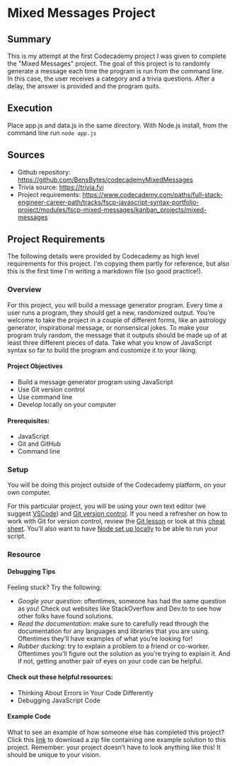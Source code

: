 # Mixed Messages Project

## Summary
This is my attempt at the first Codecademy project I was given to complete the "Mixed Messages" project. The goal of this project is to randomly generate a message each time the program is run from the command line. In this case, the user receives a category and a trivia questions. After a delay, the answer is provided and the program quits.

## Execution
Place app.js and data.js in the same directory. With Node.js install, from the command line run `node app.js`

## Sources
* Github repository: https://github.com/BensBytes/codecademyMixedMessages
* Trivia source: https://trivia.fyi
* Project requirements: https://www.codecademy.com/paths/full-stack-engineer-career-path/tracks/fscp-javascript-syntax-portfolio-project/modules/fscp-mixed-messages/kanban_projects/mixed-messages

## Project Requirements
The following details were provided by Codecademy as high level requirements for this project. I'm copying them partly for reference, but also this is the first time I'm writing a markdown file (so good practice!).

### Overview
For this project, you will build a message generator program. Every time a user runs a program, they should get a new, randomized output. You’re welcome to take the project in a couple of different forms, like an astrology generator, inspirational message, or nonsensical jokes. To make your program truly random, the message that it outputs should be made up of at least three different pieces of data. Take what you know of JavaScript syntax so far to build the program and customize it to your liking.

#### Project Objectives
- Build a message generator program using JavaScript
- Use Git version control
- Use command line
- Develop locally on your computer

#### Prerequisites:
* JavaScript
* Git and GitHub
* Command line

### Setup
You will be doing this project outside of the Codecademy platform, on your own computer.

For this particular project, you will be using your own text editor (we suggest [VSCode](https://code.visualstudio.com/download)) and [Git version control](https://www.codecademy.com/content-items/74bb71f3f3d5998245e9bbef934502d9). If you need a refresher on how to work with Git for version control, review the [Git lesson](https://www.codecademy.com/paths/full-stack-engineer-career-path/tracks/fscp-git-and-github-part-i/modules/fecp-introduction-to-git/lessons/git-workflow/exercises/git-generalizations) or look at this [cheat sheet](https://education.github.com/git-cheat-sheet-education.pdf). You’ll also want to have [Node set up locally](https://www.codecademy.com/articles/setting-up-node-locally) to be able to run your script.

### Resource
#### Debugging Tips
Feeling stuck? Try the following:

+ *Google your question*: oftentimes, someone has had the same question as you! Check out websites like StackOverflow and Dev.to to see how other folks have found solutions.
+ *Read the documentation*: make sure to carefully read through the documentation for any languages and libraries that you are using. Oftentimes they’ll have examples of what you’re looking for!
+ *Rubber ducking*: try to explain a problem to a friend or co-worker. Oftentimes you’ll figure out the solution as you’re trying to explain it. And if not, getting another pair of eyes on your code can be helpful.

#### Check out these helpful resources:
+ Thinking About Errors in Your Code Differently
+ Debugging JavaScript Code

#### Example Code
What to see an example of how someone else has completed this project? Click this [link](https://static-assets.codecademy.com/Paths/full-stack-career-path/portfolio-projects/mixed-messages/script.js.zip) to download a zip file containing one example solution to this project. Remember: your project doesn’t have to look anything like this! It should be unique to your vision.